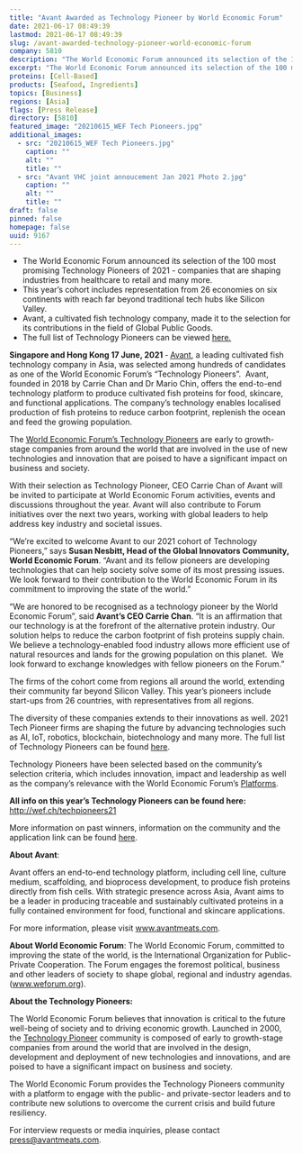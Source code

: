```yaml
---
title: "Avant Awarded as Technology Pioneer by World Economic Forum"
date: 2021-06-17 08:49:39
lastmod: 2021-06-17 08:49:39
slug: /avant-awarded-technology-pioneer-world-economic-forum
company: 5810
description: "The World Economic Forum announced its selection of the 100 most promising Technology Pioneers of 2021 - companies that are shaping industries from healthcare to retail and many more.This year’s cohort includes representation from 26 economies on six continents with reach far beyond traditional tech hubs like Silicon Valley. Avant, a cultivated fish technology company, made it to the selection for its contributions in the field of Global Public Goods. "
excerpt: "The World Economic Forum announced its selection of the 100 most promising Technology Pioneers of 2021 - companies that are shaping industries from healthcare to retail and many more.This year’s cohort includes representation from 26 economies on six continents with reach far beyond traditional tech hubs like Silicon Valley. Avant, a cultivated fish technology company, made it to the selection for its contributions in the field of Global Public Goods. "
proteins: [Cell-Based]
products: [Seafood, Ingredients]
topics: [Business]
regions: [Asia]
flags: [Press Release]
directory: [5810]
featured_image: "20210615_WEF Tech Pioneers.jpg"
additional_images:
  - src: "20210615_WEF Tech Pioneers.jpg"
    caption: ""
    alt: ""
    title: ""
  - src: "Avant VHC joint annoucement Jan 2021 Photo 2.jpg"
    caption: ""
    alt: ""
    title: ""
draft: false
pinned: false
homepage: false
uuid: 9167
---
```

<ul>
<li>The World Economic Forum announced its selection of the 100 most promising Technology Pioneers of 2021 - companies that are shaping industries from healthcare to retail and many more.</li>
<li>This year’s cohort includes representation from 26 economies on six continents with reach far beyond traditional tech hubs like Silicon Valley. </li>
<li>Avant, a cultivated fish technology company, made it to the selection for its contributions in the field of Global Public Goods. </li>
<li>The full list of Technology Pioneers can be viewed <a href="http://wef.ch/techpioneers21"><u>here.</u></a> </li>
</ul>
<p><strong>Singapore and Hong Kong 17 June, 2021 </strong>-<strong> </strong><a href="https://www.avantmeats.com/"><u>Avant</u></a>, a leading cultivated fish technology company in Asia, was selected among hundreds of candidates as one of the World Economic Forum’s “Technology Pioneers”.  Avant, founded in 2018 by Carrie Chan and Dr Mario Chin, offers the end-to-end technology platform to produce cultivated fish proteins for food, skincare, and functional applications. The company’s technology enables localised production of fish proteins to reduce carbon footprint, replenish the ocean and feed the growing population. </p>
<p>The <a href="https://www.weforum.org/communities/technology-pioneers"><u>World Economic Forum’s Technology Pioneers</u></a> are early to growth-stage companies from around the world that are involved in the use of new technologies and innovation that are poised to have a significant impact on business and society.</p>
<p>With their selection as Technology Pioneer, CEO Carrie Chan of Avant will be invited to participate at World Economic Forum activities, events and discussions throughout the year. Avant will also contribute to Forum initiatives over the next two years, working with global leaders to help address key industry and societal issues. </p>
<p>“We’re excited to welcome Avant to our 2021 cohort of Technology Pioneers,” says <strong>Susan Nesbitt, Head of the Global Innovators Community, World Economic Forum</strong>. “Avant and its fellow pioneers are developing technologies that can help society solve some of its most pressing issues. We look forward to their contribution to the World Economic Forum in its commitment to improving the state of the world.”</p>
<p>“We are honored to be recognised as a technology pioneer by the World Economic Forum”, said <strong>Avant’s CEO Carrie Chan</strong>. “It is an affirmation that our technology is at the forefront of the alternative protein industry. Our solution helps to reduce the carbon footprint of fish proteins supply chain. We believe a technology-enabled food industry allows more efficient use of natural resources and lands for the growing population on this planet.  We look forward to exchange knowledges with fellow pioneers on the Forum.” </p>
<p>The firms of the cohort come from regions all around the world, extending their community far beyond Silicon Valley. This year’s pioneers include start-ups from 26 countries, with representatives from all regions. </p>
<p>The diversity of these companies extends to their innovations as well. 2021 Tech Pioneer firms are shaping the future by advancing technologies such as AI, IoT, robotics, blockchain, biotechnology and many more. The full list of Technology Pioneers can be found <a href="http://wef.ch/techpioneers21"><u>here</u></a>. </p>
<p>Technology Pioneers have been selected based on the community’s selection criteria, which includes innovation, impact and leadership as well as the company’s relevance with the World Economic Forum’s <a href="https://www.weforum.org/platforms/"><u>Platforms</u></a>. </p>
<p><strong>All info on this year’s Technology Pioneers can be found here: </strong><a href="http://wef.ch/techpioneers21">http://wef.ch/techpioneers21</a> </p>
<p>More information on past winners, information on the community and the application link can be found <a href="https://www.weforum.org/communities/technology-pioneer"><u>here</u></a>. </p>
<p><strong>About Avant</strong>: </p>
<p>Avant offers an end-to-end technology platform, including cell line, culture medium, scaffolding, and bioprocess development, to produce fish proteins directly from fish cells. With strategic presence across Asia, Avant aims to be a leader in producing traceable and sustainably cultivated proteins in a fully contained environment for food, functional and skincare applications. </p>
<p>For more information, please visit <a href="http://www.avantmeats.com"><u>www.avantmeats.com</u></a>.</p>
<p><strong>About World Economic Forum</strong>: The World Economic Forum, committed to improving the state of the world, is the International Organization for Public-Private Cooperation. The Forum engages the foremost political, business and other leaders of society to shape global, regional and industry agendas. (<a href="http://www.weforum.org"><u>www.weforum.org</u></a>).</p>
<p><strong>About the Technology Pioneers:</strong></p>
<p>The World Economic Forum believes that innovation is critical to the future well-being of society and to driving economic growth. Launched in 2000, the <a href="https://www.weforum.org/communities/technology-pioneers"><u>Technology Pioneer</u></a> community is composed of early to growth-stage companies from around the world that are involved in the design, development and deployment of new technologies and innovations, and are poised to have a significant impact on business and society.</p>
<p>The World Economic Forum provides the Technology Pioneers community with a platform to engage with the public- and private-sector leaders and to contribute new solutions to overcome the current crisis and build future resiliency.</p>
<p>For interview requests or media inquiries, please contact <u><a href="mailto:press@avantmeats.com">press@avantmeats.com</a></u>.  </p>
